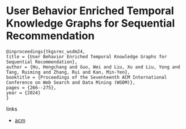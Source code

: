 # User Behavior Enriched Temporal Knowledge Graphs for Sequential Recommendation

```
@inproceedings{tkgsrec_wsdm24,
title = {User Behavior Enriched Temporal Knowledge Graphs for Sequential Recommendation},
author = {Hu, Hengchang and Guo, Wei and Liu, Xu and Liu, Yong and Tang, Ruiming and Zhang, Rui and Kan, Min-Yen},
booktitle = {Proceedings of the Seventeenth ACM International Conference on Web Search and Data Mining (WSDM)},
pages = {266--275},
year = {2024}
}
```

links
- [acm](https://dl.acm.org/doi/10.1145/3616855.3635762)
